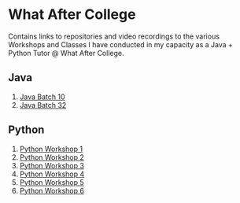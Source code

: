 # What After College
Contains links to repositories and video recordings to the various Workshops and Classes I have 
conducted in my capacity as a Java + Python Tutor @ What After College.

## Java 
1. [Java Batch 10](https://github.com/anishLearnsToCode/java-batch-10)
1. [Java Batch 32](https://github.com/anishLearnsToCode/java-wac-batch-32)

## Python 
1. [Python Workshop 1](https://github.com/anishLearnsToCode/python-workshop-1)
1. [Python Workshop 2](https://github.com/anishLearnsToCode/python-workshop-2)
1. [Python Workshop 3](https://github.com/anishLearnsToCode/python-workshop-3)
1. [Python Workshop 4](https://github.com/anishLearnsToCode/python-workshop-4)
1. [Python Workshop 5](https://github.com/anishLearnsToCode/python-workshop-wac-5)
1. [Python Workshop 6](https://github.com/anishLearnsToCode/python-workshop-6)
